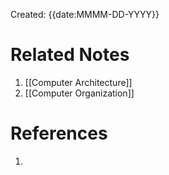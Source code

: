 Created: {{date:MMMM-DD-YYYY}}


# Related Notes

1. [[Computer Architecture]]
2. [[Computer Organization]]
# References

1. 